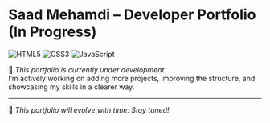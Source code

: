 #  Saad Mehamdi – Developer Portfolio (In Progress)
![HTML5](https://img.shields.io/badge/Frontend-HTML5-E34F26?style=for-the-badge&logo=html5&logoColor=white)
![CSS3](https://img.shields.io/badge/Frontend-CSS3-1572B6?style=for-the-badge&logo=css3&logoColor=white)
![JavaScript](https://img.shields.io/badge/Frontend-JavaScript-F7DF1E?style=for-the-badge&logo=javascript&logoColor=black)



🚧 *This portfolio is currently under development.*  
I’m actively working on adding more projects, improving the structure, and showcasing my skills in a clearer way.

---

📌 *This portfolio will evolve with time. Stay tuned!*

